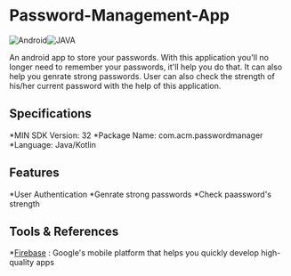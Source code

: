 # Password-Management-App
![Android](https://img.shields.io/badge/Android-3DDC84?style=for-the-badge&logo=android&logoColor=white)![JAVA](https://img.shields.io/badge/Java-ED8B00?style=for-the-badge&logo=java&logoColor=white)

An android app to store your passwords. With this application you'll no longer need to remember your passwords, it'll help you do that. It can also help you genrate strong passwords. User can also check the strength of his/her current password with the help of this application.

## Specifications

*MIN SDK Version: 32
*Package Name:
com.acm.passwordmanager
*Language: Java/Kotlin

## Features

*User Authentication
*Genrate strong passwords
*Check paassword's strength

## Tools & References

*[Firebase](https://firebase.google.com/docs/android/setup) : Google's mobile platform that helps you quickly develop high-quality apps
